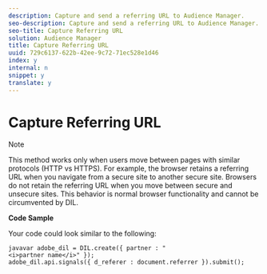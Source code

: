 ```yaml
---
description: Capture and send a referring URL to Audience Manager.
seo-description: Capture and send a referring URL to Audience Manager.
seo-title: Capture Referring URL
solution: Audience Manager
title: Capture Referring URL
uuid: 729c6137-622b-42ee-9c72-71ec528e1d46
index: y
internal: n
snippet: y
translate: y
---
```


# Capture Referring URL


>[!NOTE]
>
>This method works only when users move between pages with similar protocols (HTTP vs HTTPS). For example, the browser retains a referring URL when you navigate from a secure site to another secure site. Browsers do not retain the referring URL when you move between secure and unsecure sites. This behavior is normal browser functionality and cannot be circumvented by DIL.



**Code Sample** 

Your code could look similar to the following: 
```
javavar adobe_dil = DIL.create({ partner : " 
<i>partner name</i>" }); 
adobe_dil.api.signals({ d_referer : document.referrer }).submit();
```

